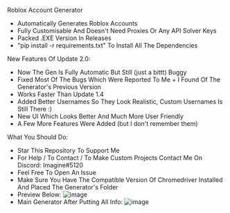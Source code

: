 Roblox Account Generator
- Automatically Generates Roblox Accounts
- Fully Customisable And Doesn't Need Proxies Or Any API Solver Keys
- Packed .EXE Version In Releases
- "pip install -r requirements.txt" To Install All The Dependencies

New Features Of Update 2.0:
- Now The Gen Is Fully Automatic But Still (just a bittt) Buggy
- Fixed Most Of The Bugs Which Were Reported To Me + I Found Of The Generator's Previous Version
- Works Faster Than Update 1.4
- Added Better Usernames So They Look Realistic, Custom Usernames Is Still There :)
- New UI Which Looks Better And Much More User Friendly
- A Few More Features Were Added (but I don't remember them)

What You Should Do:
- Star This Repository To Support Me
- For Help / To Contact / To Make Custom Projects Contact Me On Discord: Imagine#5120
- Feel Free To Open An Issue
- Make Sure You Have The Compatible Version Of Chromedriver Installed And Placed The Generator's Folder
- Preview Below:
![image](https://user-images.githubusercontent.com/74649094/200195116-cb619bc1-690a-412a-a8bc-a553fe5519ee.png)
- Main Generator After Putting All Info:
![image](https://user-images.githubusercontent.com/74649094/200195118-32f46dec-7a36-4ead-aa3e-8fa29774e10c.png)
